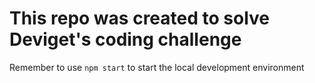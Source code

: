 # This repo was created to solve Deviget's coding challenge
Remember to use ```npm start``` to start the local development environment
